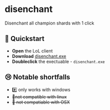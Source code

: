 # disenchant
Disenchant all champion shards with 1 click

## 🚀 Quickstart

- **Open** the LoL client
- **Download** [disenchant.exe](https://github.com/onescriptkid/disenchant/releases/download/0.0.1/disenchant)
- **Doubleclick** the exectuable - `disenchant.exe`

## 😢 Notable shortfalls

- #️⃣ only works with windows
- ~~🐧not compatible with linux~~
- ~~🍎 not compatiable with OSX~~